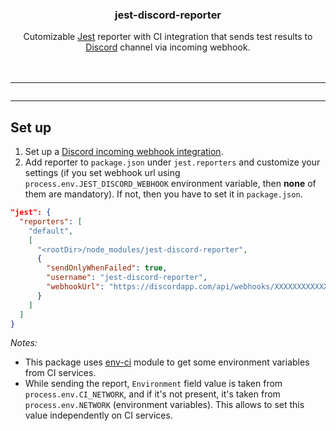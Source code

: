 <p align="center">
	<h3 align="center">jest-discord-reporter</h3>
	<p align="center">
    Cutomizable <a href="https://github.com/facebook/jest">Jest</a> reporter with CI integration that sends test results to <a href="https://discordapp.com/">Discord</a> channel via incoming webhook.
		<br />
		<br />
		<img src="https://nodei.co/npm/jest-discord-reporter.png?downloads=true&stars=true" alt="">
		<br />
		<br />
		<hr />
		<img src="https://i.imgur.com/Dn3TAtb.png" alt="">
	</p>
</p>

***

## Set up
1. Set up a [Discord incoming webhook integration](https://support.discordapp.com/hc/en-us/articles/228383668-Intro-to-Webhooks).
2. Add reporter to `package.json` under `jest.reporters` and customize your settings (if you set webhook url using `process.env.JEST_DISCORD_WEBHOOK` environment variable, then **none** of them are mandatory). If not, then you have to set it in `package.json`.
```JSON
"jest": {
  "reporters": [
    "default",
    [
      "<rootDir>/node_modules/jest-discord-reporter",
      {
        "sendOnlyWhenFailed": true,
        "username": "jest-discord-reporter",
        "webhookUrl": "https://discordapp.com/api/webhooks/XXXXXXXXXXXXXXXX/XXXXXXXXXXXXXXXXXXXXXXXXXXXXXXXXXXXXXXXXXXXXXXXXX"
      }
    ]
  ]
}
```

*Notes:*
- This package uses [env-ci](https://www.npmjs.com/package/env-ci) module to get some environment variables from CI services.
- While sending the report, `Environment` field value is taken from `process.env.CI_NETWORK`, and if it's not present, it's taken from `process.env.NETWORK` (environment variables). This allows to set this value independently on CI services.